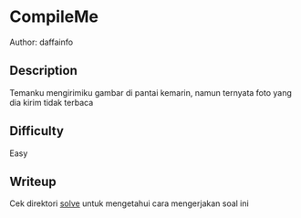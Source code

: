 # CompileMe

Author: daffainfo

## Description
Temanku mengirimiku gambar di pantai kemarin, namun ternyata foto yang dia kirim tidak terbaca

## Difficulty
Easy

## Writeup
Cek direktori [solve](solve) untuk mengetahui cara mengerjakan soal ini